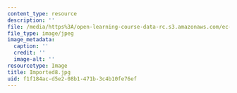 ```yaml
---
content_type: resource
description: ''
file: /media/https%3A/open-learning-course-data-rc.s3.amazonaws.com/ec-721-wheelchair-design-in-developing-countries-spring-2009/f1f184acd5e208b1471b3c4b10fe76ef_Imported8.jpg
file_type: image/jpeg
image_metadata:
  caption: ''
  credit: ''
  image-alt: ''
resourcetype: Image
title: Imported8.jpg
uid: f1f184ac-d5e2-08b1-471b-3c4b10fe76ef
---
```

